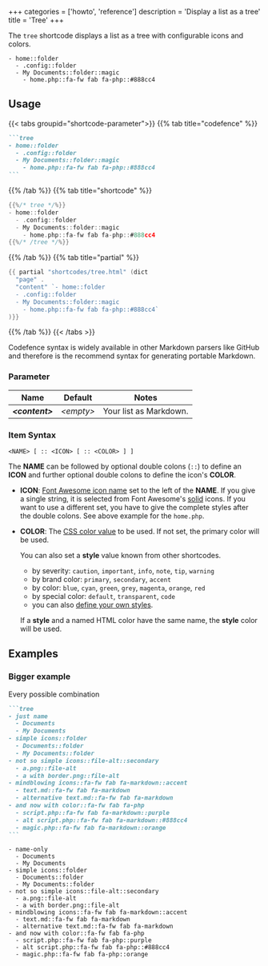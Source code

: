 +++
categories = ['howto', 'reference']
description = 'Display a list as a tree'
title = 'Tree'
+++

The `tree` shortcode displays a list as a tree with configurable icons and colors.

````tree
- home::folder
  - .config::folder
  - My Documents::folder::magic
    - home.php::fa-fw fab fa-php::#888cc4
````

## Usage

{{< tabs groupid="shortcode-parameter">}}
{{% tab title="codefence" %}}

````md
```tree
- home::folder
  - .config::folder
  - My Documents::folder::magic
    - home.php::fa-fw fab fa-php::#888cc4
```
````

{{% /tab %}}
{{% tab title="shortcode" %}}

````go
{{%/* tree */%}}
- home::folder
  - .config::folder
  - My Documents::folder::magic
    - home.php::fa-fw fab fa-php::#888cc4
{{%/* /tree */%}}
````

{{% /tab %}}
{{% tab title="partial" %}}

````go
{{ partial "shortcodes/tree.html" (dict
  "page" .
  "content" `- home::folder
  - .config::folder
  - My Documents::folder::magic
    - home.php::fa-fw fab fa-php::#888cc4`
)}}
````

{{% /tab %}}
{{< /tabs >}}

Codefence syntax is widely available in other Markdown parsers like GitHub and therefore is the recommend syntax for generating portable Markdown.

### Parameter

| Name                  | Default          | Notes       |
|-----------------------|------------------|-------------|
| _**&lt;content&gt;**_ | _&lt;empty&gt;_  | Your list as Markdown. |

### Item Syntax

`<NAME> [ :: <ICON> [ :: <COLOR> ] ]`

The **NAME** can be followed by optional double colons (`::`) to define an **ICON** and further optional double colons to define the icon's **COLOR**.

- **ICON**: [Font Awesome icon name](shortcodes/icon#finding-an-icon) set to the left of the **NAME**. If you give a single string, it is selected from Font Awesome's [solid](https://fontawesome.com/icons?d=gallery&s=solid&m=free) icons. If you want to use a different set, you have to give the complete styles after the double colons. See above example for the `home.php`.

- **COLOR**: The [CSS color value](https://developer.mozilla.org/en-US/docs/Web/CSS/color_value) to be used. If not set, the primary color will be used.

  You can also set a **style** value known from other shortcodes.

  - by severity: `caution`, `important`, `info`, `note`, `tip`, `warning`
  - by brand color: `primary`, `secondary`, `accent`
  - by color: `blue`, `cyan`, `green`, `grey`, `magenta`, `orange`, `red`
  - by special color: `default`, `transparent`, `code`
  - you can also [define your own styles](shortcodes/notice#defining-own-styles).

  If a **style** and a named HTML color have the same name, the **style** color will be used.

## Examples

### Bigger example

Every possible combination

````md
```tree
- just name
  - Documents
  - My Documents
- simple icons::folder
  - Documents::folder
  - My Documents::folder
- not so simple icons::file-alt::secondary
  - a.png::file-alt
  - a with border.png::file-alt
- mindblowing icons::fa-fw fab fa-markdown::accent
  - text.md::fa-fw fab fa-markdown
  - alternative text.md::fa-fw fab fa-markdown
- and now with color::fa-fw fab fa-php
  - script.php::fa-fw fab fa-markdown::purple
  - alt script.php::fa-fw fab fa-markdown::#888cc4
  - magic.php::fa-fw fab fa-markdown::orange
```
````

````tree
- name-only
  - Documents
  - My Documents
- simple icons::folder
  - Documents::folder
  - My Documents::folder
- not so simple icons::file-alt::secondary
  - a.png::file-alt
  - a with border.png::file-alt
- mindblowing icons::fa-fw fab fa-markdown::accent
  - text.md::fa-fw fab fa-markdown
  - alternative text.md::fa-fw fab fa-markdown
- and now with color::fa-fw fab fa-php
  - script.php::fa-fw fab fa-php::purple
  - alt script.php::fa-fw fab fa-php::#888cc4
  - magic.php::fa-fw fab fa-php::orange
````
